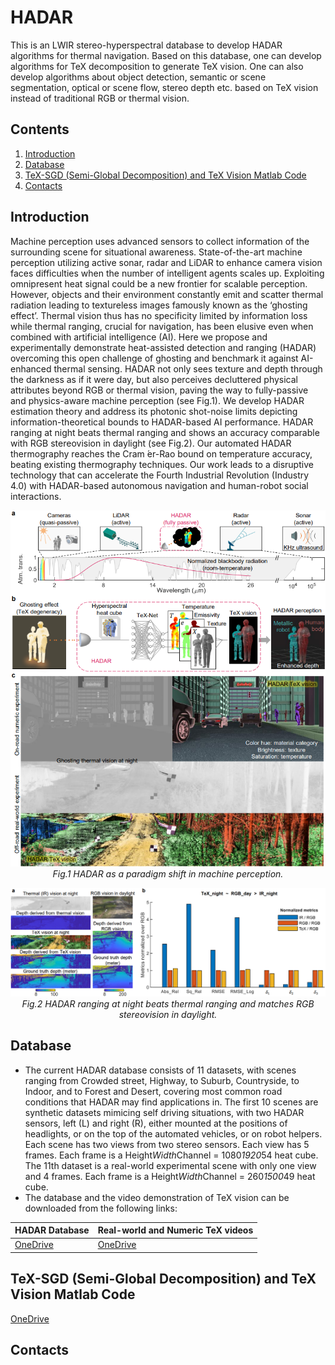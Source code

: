 # HADAR
This is an LWIR stereo-hyperspectral database to develop HADAR algorithms for thermal navigation. Based on this database, one can develop algorithms for TeX decomposition to generate TeX vision. One can also develop algorithms about object detection, semantic or scene segmentation, optical or scene flow, stereo depth etc. based on TeX vision instead of traditional RGB or thermal vision.

## Contents

1. [Introduction](#introduction)
2. [Database](#Database)
3. [TeX-SGD (Semi-Global Decomposition) and TeX Vision Matlab Code](#TeX-SGD-(Semi-Global-Decomposition)-and-TeX-Vision-Matlab-Code)
4. [Contacts](#contacts)

## Introduction

Machine perception uses advanced sensors to collect information of the surrounding scene for situational awareness. State-of-the-art machine perception  utilizing active sonar, radar and LiDAR to enhance camera vision faces difficulties when the number of intelligent agents scales up. Exploiting omnipresent heat signal could be a new frontier for scalable perception. However, objects and their environment constantly emit and scatter thermal radiation leading to textureless images famously known as the ‘ghosting effect’. Thermal vision thus has no specificity limited by information loss while thermal ranging, crucial for navigation, has been elusive even when combined with artificial intelligence (AI). Here we propose and experimentally demonstrate heat-assisted detection and ranging (HADAR) overcoming this open challenge of ghosting and benchmark it against AI-enhanced thermal sensing. HADAR not only sees texture and depth through the darkness as if it were day, but also perceives decluttered physical attributes beyond RGB or thermal vision, paving the way to fully-passive and physics-aware machine perception (see Fig.1). We develop HADAR estimation theory and address its photonic shot-noise limits depicting information-theoretical bounds to HADAR-based AI performance. HADAR ranging at night beats thermal ranging and shows an accuracy comparable with RGB stereovision in daylight (see Fig.2). Our automated HADAR thermography reaches the Cram ́er-Rao bound on temperature accuracy, beating existing thermography techniques. Our work leads to a disruptive technology that can accelerate the Fourth Industrial Revolution (Industry 4.0) with HADAR-based autonomous navigation and human-robot social interactions.

<p align="center">
  <img src="https://github.com/FanglinBao/HADAR/blob/main/Fig1.png" alt="Sublime's custom image"/><br />
  <em>Fig.1 HADAR as a paradigm shift in machine perception.</em>
</p>

<p align="center">
  <img src="https://github.com/FanglinBao/HADAR/blob/main/Fig2.png" alt="Sublime's custom image"/><br />
  <em>Fig.2 HADAR ranging at night beats thermal ranging and matches RGB stereovision in daylight.</em>
</p>

## Database

- The current HADAR database consists of 11 datasets, with scenes ranging from Crowded street, Highway, to Suburb, Countryside, to Indoor, and to Forest and Desert, covering most common road conditions that HADAR may find applications in. The first 10 scenes are synthetic datasets mimicing self driving situations, with two HADAR sensors, left (L) and right (R), either mounted at the positions of headlights, or on the top of the automated vehicles, or on robot helpers. Each scene has two views from two stereo sensors. Each view has 5 frames. Each frame is a Height*Width*Channel = 1080*1920*54 heat cube. The 11th dataset is a real-world experimental scene with only one view and 4 frames. Each frame is a Height*Width*Channel = 260*1500*49 heat cube.
- The database and the video demonstration of TeX vision can be downloaded from the following links:

| HADAR Database |  Real-world and Numeric TeX videos|
|---|---|
|[OneDrive](https://purdue0-my.sharepoint.com/personal/baof_purdue_edu/_layouts/15/onedrive.aspx?ga=1&id=%2Fpersonal%2Fbaof%5Fpurdue%5Fedu%2FDocuments%2FHADAR%2FHADAR%20database)|[OneDrive](https://purdue0-my.sharepoint.com/personal/baof_purdue_edu/_layouts/15/onedrive.aspx?ga=1&id=%2Fpersonal%2Fbaof%5Fpurdue%5Fedu%2FDocuments%2FHADAR%2FReal%2Dworld%20and%20numeric%20TeX%20vision%20video%20demonstrations%20at%20night)|[OneDrive]

## TeX-SGD (Semi-Global Decomposition) and TeX Vision Matlab Code
[OneDrive](https://purdue0-my.sharepoint.com/personal/baof_purdue_edu/_layouts/15/onedrive.aspx?ga=1&id=%2Fpersonal%2Fbaof%5Fpurdue%5Fedu%2FDocuments%2FHADAR%2FSGD%5Fand%5FTeX%5Fvision%5Fmatlab%5Fcode%5Fpackage)


## Contacts

